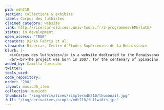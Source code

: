 ```yaml
---
pid: mdh210
section: collections & exhibits
label: Corpus des luthistes
claimed_category: website
link: http://ricercar-old.cesr.univ-tours.fr/3-programmes/EMN/luth/
status: in development
open_access: 'TRUE'
creators: Dinko Fabris et al.
stewards: Ricercar, Centre d'Études Supérieures de la Renaissance
blurb: |-
  <i>Corpus des luthistes</i> is a website dedicated to the Renaissance lute tablatures. The site collects the digital reproductions of three sixteenth-century tablatures by the Italian lutenists Francesco Spinacino and Vincenzo Capirola. Download free of charge the reproductions of the sources in pdf file, as well as the analytical descriptions of the sources.
  <br><br>The project was born in 2007, for the centenary of Spinacino’s first book tablature edition, as a digital development of the researches in this field by Jean-Michel Vaccaro, for the series Corpus des Luthistes Français (CNRS editions), and by many other visiting scholars of the Center for Renaissance Studies in Tours. This is a project in progress, periodically enriched with new digital reproductions and modern transcriptions of tablatures.
added_by: Camilla Cavicchi
twitter:
tools_used:
code_repository:
order: '208'
layout: musicdh_item
collection: musicdh
thumbnail: "/img/derivatives/simple/mdh210/thumbnail.jpg"
full: "/img/derivatives/simple/mdh210/fullwidth.jpg"
---
```

